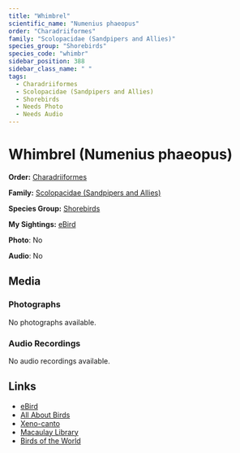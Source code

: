```yaml
---
title: "Whimbrel"
scientific_name: "Numenius phaeopus"
order: "Charadriiformes"
family: "Scolopacidae (Sandpipers and Allies)"
species_group: "Shorebirds"
species_code: "whimbr"
sidebar_position: 388
sidebar_class_name: " "
tags: 
  - Charadriiformes
  - Scolopacidae (Sandpipers and Allies)
  - Shorebirds
  - Needs Photo
  - Needs Audio
---
```


# Whimbrel (Numenius phaeopus)

**Order:** [Charadriiformes](/tags/charadriiformes)

**Family:** [Scolopacidae (Sandpipers and Allies)](/tags/scolopacidae-sandpipers-and-allies)

**Species Group:** [Shorebirds](/tags/shorebirds)

**My Sightings:** [eBird](https://ebird.org/lifelist?r=world&time=life&spp=whimbr)

**Photo**: No 

**Audio**: No

## Media
### Photographs
No photographs available.

### Audio Recordings
No audio recordings available.

## Links
* [eBird](https://ebird.org/species/whimbr) 
* [All About Birds](https://www.allaboutbirds.org/guide/whimbr) 
* [Xeno-canto](https://www.xeno-canto.org/species/numenius-phaeopus) 
* [Macaulay Library](https://search.macaulaylibrary.org/catalog?taxonCode=whimbr&sort=rating_rank_desc)
* [Birds of the World](https://birdsoftheworld.org/bow/species/whimbr)
